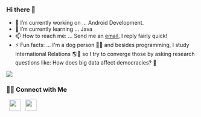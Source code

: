 ### Hi there 👋

- 🔭 I’m currently working on ... Android Development.
- 🌱 I’m currently learning ... Java
- 📫 How to reach me: ... Send me an <a href="mailto:berrielclara@gmail.com">email</a>, I reply fairly quick!
- ⚡ Fun facts: ... I'm a dog person 🐶🐾 and besides programming, I study International Relations 🌎🤝 so I try to converge those by asking research questions like: How does big data affect democracies? 🤔

 <img align="center" src="https://github-readme-stats.vercel.app/api/top-langs/?username=claraberriel&layout=compact&theme=material-palenight" />


<h3 align="vcenter"> 🤝🏻 Connect with Me </h3>
<p>
  &nbsp; <a href="https://www.linkedin.com/in/clara-berriel-25190a15a/" target="_blank" rel="noopener noreferrer"><img src="https://i.imgur.com/NZN06Jg.png" width="30" /></a>
  &nbsp; <a href="https://twitter.com/berrielclara?lang=en" target="_blank" rel="noopener noreferrer"><img src="https://i.imgur.com/GvNj4Cn.png" width="30" /></a>
</p>
